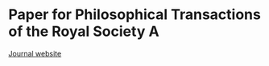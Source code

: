 # Paper for Philosophical Transactions of the Royal Society A

[Journal website](http://rsta.royalsocietypublishing.org/)
